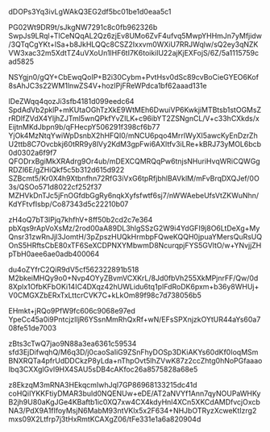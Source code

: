 dDOPs3Yq3ivLgWAkQ3EG2df5bc01be1d0eaa5c1

PG02Wt9DR9t/sJkgNW7291c8c0fb962326b
SwpJs9LRql+TlCeNQqAL2Qz6zjEv8UMo6ZvF4ufvq5MwpYHHmJn7yMfjidw/3QTqCgYKt+lSa+b8JkHLQQc8CSZ2Ixxvm0WXiU7RRJWqlw/sQ2ey3qNZKVW3xac32m5XdtTZ4uVXoUn1lHF6tI7K6toikilU22ajKjEXFojS/6Z/5a1115759cad5825

NSYgjn0/gQY+CbEwqQoIP+B2i30Cybm+PvtHsv0dSc89cvBoCieGYEO6Kof8sAhJC3s22WM1lnwZS4V+hozIPjFReWPdca1bf62aaad131e

lDeZWqq4qozJi3sfb4181d099eedc64
SpdAdVb2pklP+mKUtaOGhTzXkE9WtMEh6DwuiVP6KwkjiMTBtsb1stOGMsZrRDlfZVdX4YljhZJTml5wnQPkfYvZILK+c96ibYT2ZSNgnCL/V+c33hCXkds/xEijtnMKdJbpn9b/qFHecpY506291f398cf6b77
YjOk4MzNtqYwiWpDsnbX2hHFQI0/mNCU6pqo4MrrlWyXI5awcKyEnDzrZhU2ttb8C7Ovcbkj60tRR9y8lVy2KdM3gpFwi6AXltfv3iLRe+kBRJ73yMOL6bcb0d0302a6f9f7
QFODrxBgiMkXRAdrg9Or4ub/mDEXCQMRQqPw6tnjsNHuriHvqWRiCQWGgRDZl6E/gZHiQkf5c5b312d615d922
SZBcmt5/Kr0X4h9Xtbnfhn72RfG3iVxG6tpRfjbhlBAVklM/mFvBrqDXQJef/0O3s/QSOo571d8022cf252f37
MZHVkDnTJc5jFnOGfdbGgRy6nqkXyfsfwtf6sj7/nWWAebeUfsVtZKWuNhn/KdYFtvfIsbp/Co87343d5c22210b07

zH4oQ7bT3lPjq7khfhV+8ff50b2cd2c7e364
pbXqs9rApVoXsMz/2rod00aA89DL3hlgSSzG2W9i4YdGFI9j8O6LtDeXg+MyQnsr31zwRnJjl3JomtH/3pZpszHUQkHrmbpFQweKQQH0jpuaYMersQuRsUQOnS5HRftsCbE80xTF6SeXCDPNXYMbwmD8NcurqpjFYS5GVltO/w+YNvjjZHpTbH0aee6ae0adb400064

du4oZYfrC2QiR9dV5cf562322891b518
M2bkeiMHQy9o0+Nvp4OYyZBvmVCXKrL/8Jd0fbVh255XkMPjnrFF/Qw/0d8Xplx1OfbKFbOKi14IC4DXqz42hUWLidu6tq1pIFdRoDK6pxm+b36y8WHUj+V0CMGXZbERxTxLttcrCVK7C+kLkOm89f98c7d738056b5

EHmkt+jRQo9PfW9fc606c9068e97ed
YpeCc45a0i9PntcjzlIjR6YSsnMmRhQxRf+wN/EFsSPXnjzkOYtUR44aYs60a708fe51de7003

zBts3cTwQ7jao9N88a3ea6361c59534
sfd3EjDifwqhQ/M6q3D/j0caoSaIiG9ZSnFhyDOSp3DKiAKYs60dKf0IoqMSmBNXRQTa4pfrUdDDCkzP8yLda+nThpOvt5lhZVwK87z2ccZhtg0hNoPGfaaaoIbq3CXXglGvl9HX4SAU5sDB4cAKfoc26a8575828a68e5

z8EkzqM3mRNA3HEkqcmIwhJql7GP86968133215dc41d
coHQiIYKKFtiyDMAR3buld0NQENUw+eDE/AT2aNVYf1Ann7qyNOUPaWHKyB2jh9U80aKgJGe4KBaftb1ic0XQ7xw4CX4kdyHnl4XCn5XKCdAMDfvcjOxcbNA3/PdX9A1fIfoyMsjN6MabM93ntVKlx5x2F634+NHJbOTRyzXcweKtIzrg2mxs09X2Ltfrp7j3tHxRmtKCAXgZ06/tFe331e1a6a820904d
